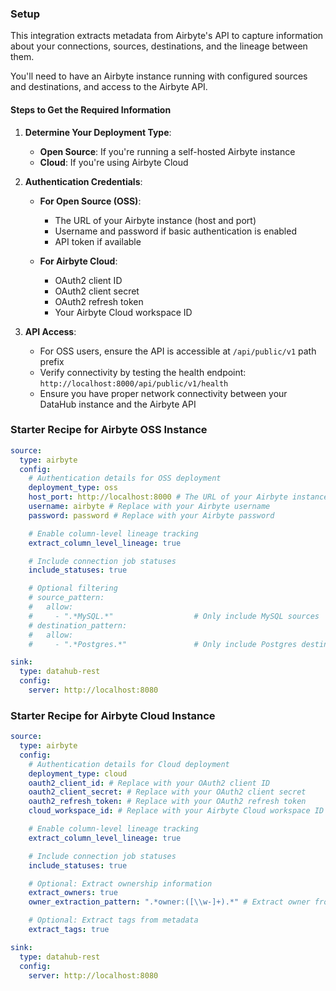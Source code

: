 ### Setup

This integration extracts metadata from Airbyte's API to capture information about your connections, sources, destinations, and the lineage between them.

You'll need to have an Airbyte instance running with configured sources and destinations, and access to the Airbyte API.

#### Steps to Get the Required Information

1. **Determine Your Deployment Type**:

   - **Open Source**: If you're running a self-hosted Airbyte instance
   - **Cloud**: If you're using Airbyte Cloud

2. **Authentication Credentials**:

   - **For Open Source (OSS)**:

     - The URL of your Airbyte instance (host and port)
     - Username and password if basic authentication is enabled
     - API token if available

   - **For Airbyte Cloud**:
     - OAuth2 client ID
     - OAuth2 client secret
     - OAuth2 refresh token
     - Your Airbyte Cloud workspace ID

3. **API Access**:
   - For OSS users, ensure the API is accessible at `/api/public/v1` path prefix
   - Verify connectivity by testing the health endpoint: `http://localhost:8000/api/public/v1/health`
   - Ensure you have proper network connectivity between your DataHub instance and the Airbyte API

### Starter Recipe for Airbyte OSS Instance

```yaml
source:
  type: airbyte
  config:
    # Authentication details for OSS deployment
    deployment_type: oss
    host_port: http://localhost:8000 # The URL of your Airbyte instance
    username: airbyte # Replace with your Airbyte username
    password: password # Replace with your Airbyte password

    # Enable column-level lineage tracking
    extract_column_level_lineage: true

    # Include connection job statuses
    include_statuses: true

    # Optional filtering
    # source_pattern:
    #   allow:
    #     - ".*MySQL.*"                  # Only include MySQL sources
    # destination_pattern:
    #   allow:
    #     - ".*Postgres.*"               # Only include Postgres destinations

sink:
  type: datahub-rest
  config:
    server: http://localhost:8080
```

### Starter Recipe for Airbyte Cloud Instance

```yaml
source:
  type: airbyte
  config:
    # Authentication details for Cloud deployment
    deployment_type: cloud
    oauth2_client_id: # Replace with your OAuth2 client ID
    oauth2_client_secret: # Replace with your OAuth2 client secret
    oauth2_refresh_token: # Replace with your OAuth2 refresh token
    cloud_workspace_id: # Replace with your Airbyte Cloud workspace ID

    # Enable column-level lineage tracking
    extract_column_level_lineage: true

    # Include connection job statuses
    include_statuses: true

    # Optional: Extract ownership information
    extract_owners: true
    owner_extraction_pattern: ".*owner:([\\w-]+).*" # Extract owner from connection name

    # Optional: Extract tags from metadata
    extract_tags: true

sink:
  type: datahub-rest
  config:
    server: http://localhost:8080
```
